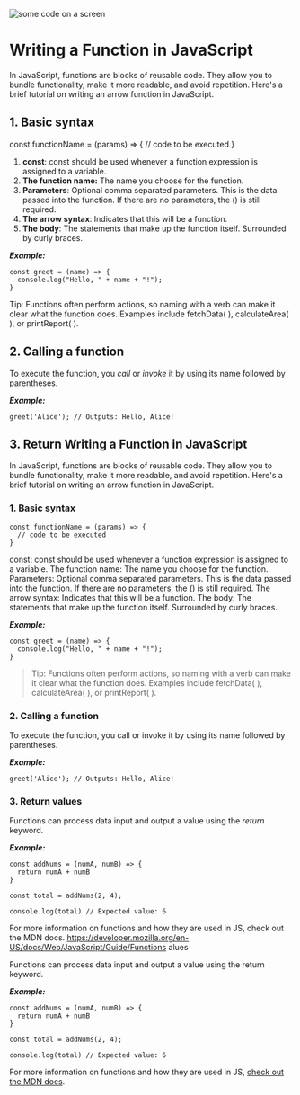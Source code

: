 ![some code on a screen](Assets/chris-ried-ieic5Tq8YMk-unsplash.jpg)

# Writing a Function in JavaScript
In JavaScript, functions are blocks of reusable code. They allow you to bundle functionality, make it more readable, and avoid repetition. Here's a brief tutorial on writing an arrow function in JavaScript.

## 1. Basic syntax

const functionName = (params) => {
  // code to be executed
}

1. __const__: const should be used whenever a function expression is assigned to a variable.
2. __The function name:__ The name you choose for the function.
3. __Parameters__: Optional comma separated parameters. This is the data passed into the function. If there are no parameters, the () is still required.
4. __The arrow syntax__: Indicates that this will be a function.
5. __The body__: The statements that make up the function itself. Surrounded by curly braces.

___Example:___

```
const greet = (name) => {
  console.log("Hello, " + name + "!");
}
```

Tip: Functions often perform actions, so naming with a verb can make it clear what the function does. Examples include fetchData( ), calculateArea( ), or printReport( ). 

## 2. Calling a function

To execute the function, you _call_ or _invoke_ it by using its name followed by parentheses.

___Example:___

`greet('Alice'); // Outputs: Hello, Alice!`

## 3. Return Writing a Function in JavaScript

In JavaScript, functions are blocks of reusable code. They allow you to bundle functionality, make it more readable, and avoid repetition. Here's a brief tutorial on writing an arrow function in JavaScript.

### 1. Basic syntax
```
const functionName = (params) => {
  // code to be executed
}
```
const: const should be used whenever a function expression is assigned to a variable.
The function name: The name you choose for the function.
Parameters: Optional comma separated parameters. This is the data passed into the function. If there are no parameters, the () is still required.
The arrow syntax: Indicates that this will be a function.
The body: The statements that make up the function itself. Surrounded by curly braces.

___Example:___
```
const greet = (name) => {
  console.log("Hello, " + name + "!");
}
```

> Tip: Functions often perform actions, so naming with a verb can make it clear what the function does. Examples include fetchData( ), calculateArea( ), or printReport( ). 

### 2. Calling a function

To execute the function, you call or invoke it by using its name followed by parentheses.

___Example:___

`greet('Alice'); // Outputs: Hello, Alice!`

### 3. Return values

Functions can process data input and output a value using the _return_ keyword.

___Example:___ 
```
const addNums = (numA, numB) => {
  return numA + numB
}

const total = addNums(2, 4);

console.log(total) // Expected value: 6
```
For more information on functions and how they are used in JS, check out the MDN docs. 
https://developer.mozilla.org/en-US/docs/Web/JavaScript/Guide/Functions
alues

Functions can process data input and output a value using the return keyword.

___Example:___ 
```
const addNums = (numA, numB) => {
  return numA + numB
}

const total = addNums(2, 4);

console.log(total) // Expected value: 6
```
For more information on functions and how they are used in JS, [check out the MDN docs](https://developer.mozilla.org/en-US/docs/Web/JavaScript/Guide/Functions).